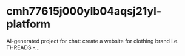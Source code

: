 # cmh77615j000ylb04aqsj21yl-platform
AI-generated project for chat: create a website for clothing brand i.e. THREADS -...

